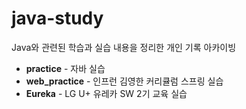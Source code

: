 # java-study
Java와 관련된 학습과 실습 내용을 정리한 개인 기록 아카이빙

- **practice** - 자바 실습
- **web_practice** - 인프런 김영한 커리큘럼 스프링 실습
- **Eureka** - LG U+ 유레카 SW 2기 교육 실습
